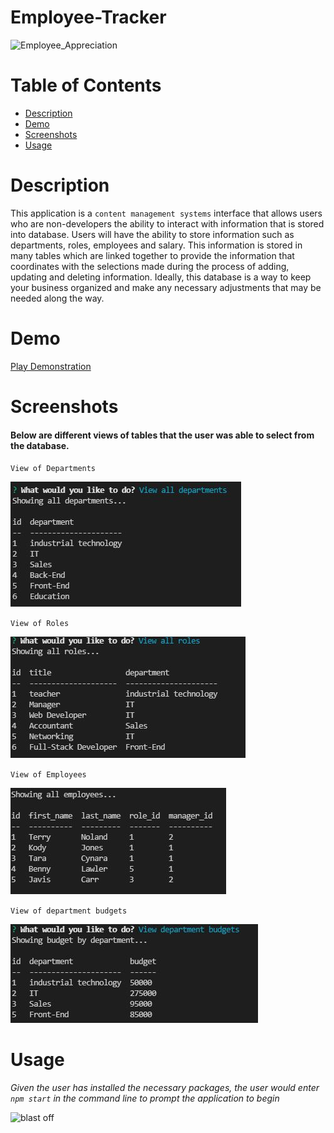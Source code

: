 # Employee-Tracker

![Employee_Appreciation](https://media.giphy.com/media/8m7Pnuv5I76PELmmnR/giphy.gif)

# Table of Contents

- [Description](#description)
- [Demo](#demo)
- [Screenshots](#screenshots)
- [Usage](#usage)

# Description

This application is a `content management systems` interface that allows users who are non-developers the ability to interact with information that is stored into database. Users will have the ability to store information such as departments, roles, employees and salary. This information is stored in many tables which are linked together to provide the information that coordinates with the selections made during the process of adding, updating and deleting information. Ideally, this database is a way to keep your business organized and make any necessary adjustments that may be needed along the way.

# Demo

[Play Demonstration](https://drive.google.com/file/d/1RqN_odogiXnJ7tq6vgZDXzOSw2jqQJeZ/view)

# Screenshots

#### Below are different views of tables that the user was able to select from the database.

`View of Departments`

![Screenshot](./images/departments.JPG)

`View of Roles`

![Screenshot](./images/roles.JPG)

`View of Employees`

![Screenshot](./images/employees.JPG)

`View of department budgets`

![Screenshot](./images/budgets.JPG)

# Usage

_Given the user has installed the necessary packages, the user would enter `npm start` in the command line to prompt the application to begin_

![blast off](https://media.giphy.com/media/PqjTdvXImZQfcmTYEO/giphy.gif)
